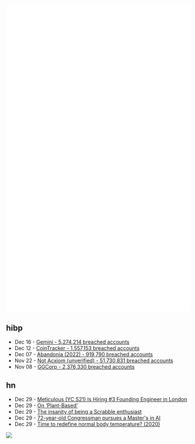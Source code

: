 ![Metrics](https://raw.githubusercontent.com/phixion/phixion/master/metrics.svg)

## hibp

<!--
for https://github.com/phixion/phixion/blob/main/.github/workflows/feeds.yml
-->
<!--START_SECTION:haveibeenpwnd-->
- Dec 16 - [Gemini - 5,274,214 breached accounts](https://haveibeenpwned.com/PwnedWebsites#Gemini)
- Dec 12 - [CoinTracker - 1,557,153 breached accounts](https://haveibeenpwned.com/PwnedWebsites#CoinTracker)
- Dec 07 - [Abandonia (2022) - 919,790 breached accounts](https://haveibeenpwned.com/PwnedWebsites#Abandonia2022)
- Nov 22 - [Not Acxiom (unverified) - 51,730,831 breached accounts](https://haveibeenpwned.com/PwnedWebsites#NotAcxiom)
- Nov 08 - [GGCorp - 2,376,330 breached accounts](https://haveibeenpwned.com/PwnedWebsites#GGCorp)
<!--END_SECTION:haveibeenpwnd-->

## hn

<!--
for https://github.com/phixion/phixion/blob/main/.github/workflows/feeds.yml
-->
<!--START_SECTION:hn-->
- Dec 29 - [Meticulous (YC S21) Is Hiring #3 Founding Engineer in London](https://news.ycombinator.com/item?id=34170257)
- Dec 29 - [On ‘Plant-Based’](https://www.aliciakennedy.news/p/on-plant-based)
- Dec 29 - [The insanity of being a Scrabble enthusiast](https://lithub.com/on-the-insanity-of-being-a-scrabble-enthusiast/)
- Dec 29 - [72-year-old Congressman pursues a Master's in AI](https://www.washingtonpost.com/dc-md-va/2022/12/28/beyer-student-artificial-intelligence-degree/)
- Dec 29 - [Time to redefine normal body temperature? (2020)](https://www.health.harvard.edu/blog/time-to-redefine-normal-body-temperature-2020031319173)
<!--END_SECTION:hn-->

<!--
for https://yhype.me
-->
![](https://hit.yhype.me/github/profile?user_id=13013670)
